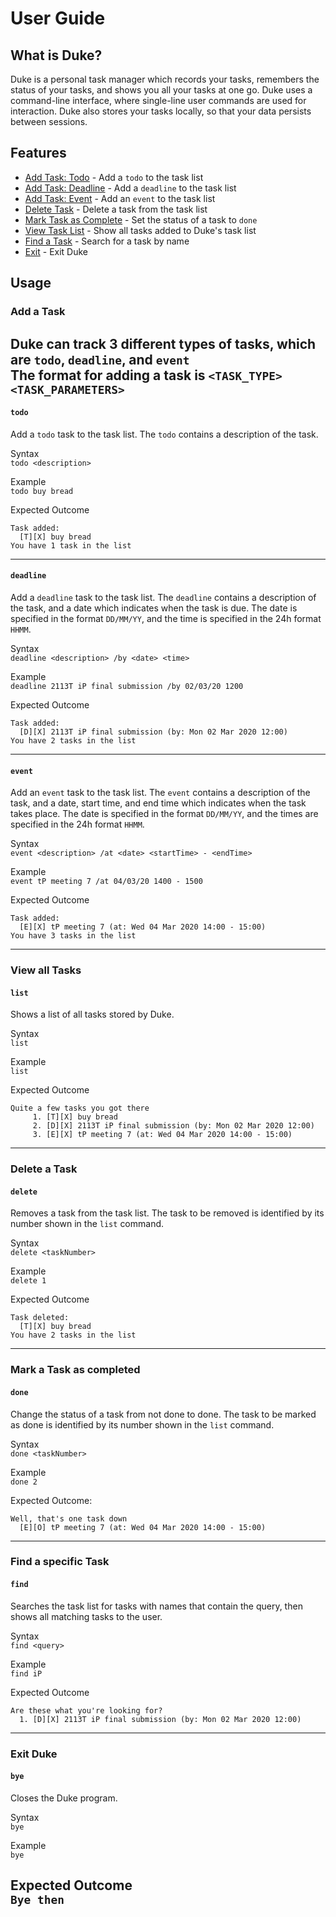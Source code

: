 # User Guide

## What is Duke?
Duke is a personal task manager which records your tasks, remembers the status 
of your tasks, and shows you all your tasks at one go. Duke uses a command-line 
interface, where single-line user commands are used for interaction. Duke also 
stores your tasks locally, so that your data persists between sessions.

## Features 
* [Add Task: Todo](#todo) - Add a `todo` to the task list
* [Add Task: Deadline](#deadline) - Add a `deadline` to the task list
* [Add Task: Event](#event) - Add an `event` to the task list
* [Delete Task](#delete) - Delete a task from the task list
* [Mark Task as Complete](#done) - Set the status of a task to `done`
* [View Task List](#list) - Show all tasks added to Duke's task list
* [Find a Task](#find) - Search for a task by name
* [Exit](#bye) - Exit Duke

## Usage
### Add a Task
Duke can track 3 different types of tasks, which are `todo`, `deadline`, and `event`\
The format for adding a task is `<TASK_TYPE> <TASK_PARAMETERS>`
---
#### `todo`
Add a `todo` task to the task list. The `todo` contains a description of the task.

Syntax  
`todo <description>`

Example  
`todo buy bread`  

Expected Outcome
```
Task added:
  [T][X] buy bread
You have 1 task in the list
```
---
#### `deadline`
Add a `deadline` task to the task list. The `deadline` contains a description of 
the task, and a date which indicates when the task is due. The date is specified 
in the format `DD/MM/YY`, and the time is specified in the 24h format `HHMM`.

Syntax  
`deadline <description> /by <date> <time>`

Example  
`deadline 2113T iP final submission /by 02/03/20 1200`

Expected Outcome  
```
Task added:
  [D][X] 2113T iP final submission (by: Mon 02 Mar 2020 12:00)
You have 2 tasks in the list
```
---
#### `event`
Add an `event` task to the task list. The `event` contains a description of the 
task, and a date, start time, and end time which indicates when the task takes 
place. The date is specified in the format `DD/MM/YY`, and the times are 
specified in the 24h format `HHMM`.

Syntax  
`event <description> /at <date> <startTime> - <endTime>`

Example  
`event tP meeting 7 /at 04/03/20 1400 - 1500`  

Expected Outcome  
```
Task added:
  [E][X] tP meeting 7 (at: Wed 04 Mar 2020 14:00 - 15:00)
You have 3 tasks in the list
```
---
### View all Tasks
#### `list`
Shows a list of all tasks stored by Duke.

Syntax  
`list`  

Example  
`list`  

Expected Outcome  
```
Quite a few tasks you got there
     1. [T][X] buy bread
     2. [D][X] 2113T iP final submission (by: Mon 02 Mar 2020 12:00)
     3. [E][X] tP meeting 7 (at: Wed 04 Mar 2020 14:00 - 15:00)
```
---
### Delete a Task
#### `delete`
Removes a task from the task list. The task to be removed is identified by 
its number shown in the `list` command.  

Syntax  
`delete <taskNumber>`

Example  
`delete 1`

Expected Outcome
```
Task deleted:
  [T][X] buy bread
You have 2 tasks in the list
```
---
### Mark a Task as completed
#### `done`
Change the status of a task from not done to done. The task to be marked as done 
is identified by its number shown in the `list` command.

Syntax  
`done <taskNumber>`  

Example  
`done 2`  

Expected Outcome:  
```
Well, that's one task down
  [E][O] tP meeting 7 (at: Wed 04 Mar 2020 14:00 - 15:00)
```
---
### Find a specific Task
#### `find`
Searches the task list for tasks with names that contain the query, then shows 
all matching tasks to the user.

Syntax  
`find <query>`  

Example  
`find iP`  

Expected Outcome  
```
Are these what you're looking for?
  1. [D][X] 2113T iP final submission (by: Mon 02 Mar 2020 12:00)
```
---
### Exit Duke
#### `bye`
Closes the Duke program.

Syntax  
`bye`  

Example  
`bye`

Expected Outcome  
`Bye then`
---
